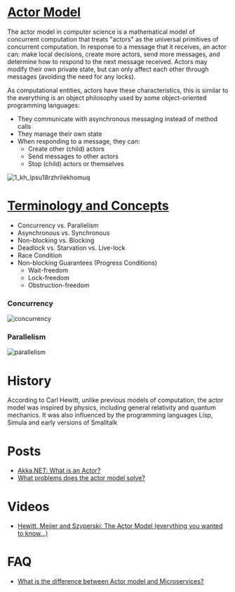 # [Actor Model](https://en.wikipedia.org/wiki/Actor_model)

The actor model in computer science is a mathematical model of concurrent computation 
that treats "actors" as the universal primitives of concurrent computation. 
In response to a message that it receives, an actor can: make local decisions, create more actors, send more messages, and determine how to respond to the next message received. Actors may modify their own private state, but can only affect each other through messages (avoiding the need for any locks).

As computational entities, actors have these characteristics, this is similar to the everything is an object philosophy used by some object-oriented programming languages:

- They communicate with asynchronous messaging instead of method calls
- They manage their own state
- When responding to a message, they can:
  - Create other (child) actors
  - Send messages to other actors
  - Stop (child) actors or themselves
  
![1_kh_lpsu18rzhrliekhomuq](https://user-images.githubusercontent.com/8178412/36524009-bcb782ea-17bd-11e8-8856-d09708f33b02.png)

# [Terminology and Concepts](http://getakka.net/articles/concepts/terminology.html)

- Concurrency vs. Parallelism
- Asynchronous vs. Synchronous
- Non-blocking vs. Blocking
- Deadlock vs. Starvation vs. Live-lock
- Race Condition
- Non-blocking Guarantees (Progress Conditions)
  - Wait-freedom
  - Lock-freedom
  - Obstruction-freedom
  
### Concurrency
![concurrency](https://user-images.githubusercontent.com/8178412/36524619-077aa3f0-17c0-11e8-9f89-9297eb75dc6d.png)
### Parallelism
![parallelism](https://user-images.githubusercontent.com/8178412/36524620-07993e46-17c0-11e8-9002-d65da3e7a1fb.png)

# History
According to Carl Hewitt, unlike previous models of computation, the actor model was inspired by physics, including general relativity and quantum mechanics. It was also influenced by the programming languages Lisp, Simula and early versions of Smalltalk


# Posts
- [Akka.NET: What is an Actor?](https://github.com/petabridge/akka-bootcamp)
- [What problems does the actor model solve?](http://getakka.net/articles/intro/what-are-actors.html)

# Videos
- [Hewitt, Meijer and Szyperski: The Actor Model (everything you wanted to know...)](https://www.youtube.com/watch?v=7erJ1DV_Tlo)

# FAQ
- [What is the difference between Actor model and Microservices?](https://softwareengineering.stackexchange.com/a/338899/273636)
